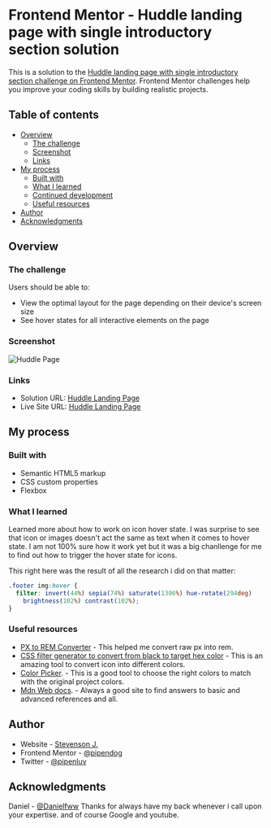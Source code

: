 # Frontend Mentor - Huddle landing page with single introductory section solution

This is a solution to the [Huddle landing page with single introductory section challenge on Frontend Mentor](https://www.frontendmentor.io/challenges/huddle-landing-page-with-a-single-introductory-section-B_2Wvxgi0). Frontend Mentor challenges help you improve your coding skills by building realistic projects. 

## Table of contents

- [Overview](#overview)
  - [The challenge](#the-challenge)
  - [Screenshot](#screenshot)
  - [Links](#links)
- [My process](#my-process)
  - [Built with](#built-with)
  - [What I learned](#what-i-learned)
  - [Continued development](#continued-development)
  - [Useful resources](#useful-resources)
- [Author](#author)
- [Acknowledgments](#acknowledgments)

## Overview

### The challenge

Users should be able to:

- View the optimal layout for the page depending on their device's screen size
- See hover states for all interactive elements on the page

### Screenshot

![Huddle Page](https://assets.codepen.io/12084176/screencapture-pipendog-github-io-Huddle-landing-page-with-a-single-introductory-section-2024-05-19-16_47_30.png)

### Links

- Solution URL: [Huddle Landing Page]()
- Live Site URL: [Huddle Landing Page](https://pipendog.github.io/Huddle-landing-page-with-a-single-introductory-section/)

## My process

### Built with

- Semantic HTML5 markup
- CSS custom properties
- Flexbox

### What I learned

Learned more about how to work on icon hover state. I was surprise to see that icon or images doesn't act the same as text when it comes to hover state. I am not 100% sure how it work yet but it was a big chanllenge for me to find out how to trigger the hover state for icons.

This right here was the result of all the research i did on that matter:

```css
.footer img:hover {
  filter: invert(44%) sepia(74%) saturate(1306%) hue-rotate(294deg)
    brightness(102%) contrast(102%);
}
```


### Useful resources

- [PX to REM Converter](https://nekocalc.com/px-to-rem-converter) - This helped me convert raw px into rem.
- [CSS filter generator to convert from black to target hex color](https://codepen.io/sosuke/pen/Pjoqqp) - This is an amazing tool to convert icon into different colors.
- [Color Picker](https://imagecolorpicker.com/en). - This is a good tool to choose the right colors to match with the original project colors.
- [Mdn Web docs](https://developer.mozilla.org/en-US/docs/Web). - Always a good site to find answers to basic and advanced references and all.
  
## Author

- Website - [Stevenson J.](https://github.com/Pipendog)
- Frontend Mentor - [@pipendog](https://www.frontendmentor.io/profile/Pipendog)
- Twitter - [@pipenluv](https://twitter.com/pipenluv)


## Acknowledgments

Daniel - [@Danielfww](https://www.frontendmentor.io/profile/Danielfww) Thanks for always have my back whenever i call upon your expertise.
and of course Google and youtube.
